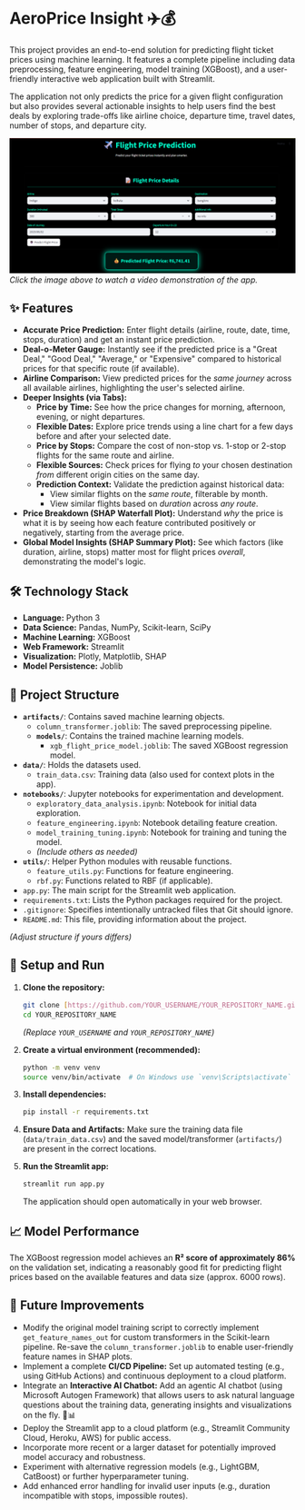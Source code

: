 # AeroPrice Insight ✈️💰

This project provides an end-to-end solution for predicting flight ticket prices using machine learning. It features a complete pipeline including data preprocessing, feature engineering, model training (XGBoost), and a user-friendly interactive web application built with Streamlit.

The application not only predicts the price for a given flight configuration but also provides several actionable insights to help users find the best deals by exploring trade-offs like airline choice, departure time, travel dates, number of stops, and departure city.

[![App Interface - Click to Watch Demo](interface.png)](https://www.youtube.com/watch?v=t00O_rV1O5I)
<br>*Click the image above to watch a video demonstration of the app.*

## ✨ Features

* **Accurate Price Prediction:** Enter flight details (airline, route, date, time, stops, duration) and get an instant price prediction.
* **Deal-o-Meter Gauge:** Instantly see if the predicted price is a "Great Deal," "Good Deal," "Average," or "Expensive" compared to historical prices for that specific route (if available).
* **Airline Comparison:** View predicted prices for the *same journey* across all available airlines, highlighting the user's selected airline.
* **Deeper Insights (via Tabs):**
    * **Price by Time:** See how the price changes for morning, afternoon, evening, or night departures.
    * **Flexible Dates:** Explore price trends using a line chart for a few days before and after your selected date.
    * **Price by Stops:** Compare the cost of non-stop vs. 1-stop or 2-stop flights for the same route and airline.
    * **Flexible Sources:** Check prices for flying *to* your chosen destination *from* different origin cities on the same day.
    * **Prediction Context:** Validate the prediction against historical data:
        * View similar flights on the *same route*, filterable by month.
        * View similar flights based on *duration* across *any route*.
* **Price Breakdown (SHAP Waterfall Plot):** Understand *why* the price is what it is by seeing how each feature contributed positively or negatively, starting from the average price.
* **Global Model Insights (SHAP Summary Plot):** See which factors (like duration, airline, stops) matter most for flight prices *overall*, demonstrating the model's logic.

## 🛠️ Technology Stack

* **Language:** Python 3
* **Data Science:** Pandas, NumPy, Scikit-learn, SciPy
* **Machine Learning:** XGBoost
* **Web Framework:** Streamlit
* **Visualization:** Plotly, Matplotlib, SHAP
* **Model Persistence:** Joblib

## 📂 Project Structure

* **`artifacts/`**: Contains saved machine learning objects.
    * `column_transformer.joblib`: The saved preprocessing pipeline.
    * **`models/`**: Contains the trained machine learning models.
        * `xgb_flight_price_model.joblib`: The saved XGBoost regression model.
* **`data/`**: Holds the datasets used.
    * `train_data.csv`: Training data (also used for context plots in the app).
* **`notebooks/`**: Jupyter notebooks for experimentation and development.
    * `exploratory_data_analysis.ipynb`: Notebook for initial data exploration.
    * `feature_engineering.ipynb`: Notebook detailing feature creation.
    * `model_training_tuning.ipynb`: Notebook for training and tuning the model.
    * *(Include others as needed)*
* **`utils/`**: Helper Python modules with reusable functions.
    * `feature_utils.py`: Functions for feature engineering.
    * `rbf.py`: Functions related to RBF (if applicable).
* `app.py`: The main script for the Streamlit web application.
* `requirements.txt`: Lists the Python packages required for the project.
* `.gitignore`: Specifies intentionally untracked files that Git should ignore.
* `README.md`: This file, providing information about the project.

*(Adjust structure if yours differs)*

## 🚀 Setup and Run

1.  **Clone the repository:**
    ```bash
    git clone [https://github.com/YOUR_USERNAME/YOUR_REPOSITORY_NAME.git](https://github.com/YOUR_USERNAME/YOUR_REPOSITORY_NAME.git)
    cd YOUR_REPOSITORY_NAME
    ```
    *(Replace `YOUR_USERNAME` and `YOUR_REPOSITORY_NAME`)*

2.  **Create a virtual environment (recommended):**
    ```bash
    python -m venv venv
    source venv/bin/activate  # On Windows use `venv\Scripts\activate`
    ```

3.  **Install dependencies:**
    ```bash
    pip install -r requirements.txt
    ```

4.  **Ensure Data and Artifacts:**
    Make sure the training data file (`data/train_data.csv`) and the saved model/transformer (`artifacts/`) are present in the correct locations.

5.  **Run the Streamlit app:**
    ```bash
    streamlit run app.py
    ```
    The application should open automatically in your web browser.

## 📈 Model Performance

The XGBoost regression model achieves an **R² score of approximately 86%** on the validation set, indicating a reasonably good fit for predicting flight prices based on the available features and data size (approx. 6000 rows).

## 🔮 Future Improvements

* Modify the original model training script to correctly implement `get_feature_names_out` for custom transformers in the Scikit-learn pipeline. Re-save the `column_transformer.joblib` to enable user-friendly feature names in SHAP plots.
* Implement a complete **CI/CD Pipeline:** Set up automated testing (e.g., using GitHub Actions) and continuous deployment to a cloud platform.
* Integrate an **Interactive AI Chatbot:** Add an agentic AI chatbot (using Microsoft Autogen Framework) that allows users to ask natural language questions about the training data, generating insights and visualizations on the fly. 🤖📊
* Deploy the Streamlit app to a cloud platform (e.g., Streamlit Community Cloud, Heroku, AWS) for public access.
* Incorporate more recent or a larger dataset for potentially improved model accuracy and robustness.
* Experiment with alternative regression models (e.g., LightGBM, CatBoost) or further hyperparameter tuning.
* Add enhanced error handling for invalid user inputs (e.g., duration incompatible with stops, impossible routes).
